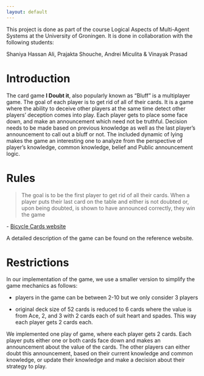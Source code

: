 ```yaml
---
layout: default
---
```


This project is done as part of the course Logical Aspects of Multi-Agent Systems at the University of Groningen. It is done in collaboration with the following students:

Shaniya Hassan Ali, Prajakta Shouche, Andrei Miculita & Vinayak Prasad


# Introduction

The card game **I Doubt it**, also popularly known as “Bluff” is a multiplayer game. The goal of each player is to get rid of all of their cards. It is a game where the ability to deceive other players at the same time detect other players’ deception comes into play. Each player gets to place some face down, and make an announcement which need not be truthful. Decision needs to be made based on previous knowledge as well as the last player’s announcement to call out a bluff or not. The included dynamic of lying makes the game an interesting one to analyze from the perspective of player’s knowledge, common knowledge, belief and Public announcement logic.

# Rules
 > The goal is to be the first player to get rid of all their cards. When a player puts their last card on the table and either is not doubted or, upon being doubted, is shown to have announced correctly, they win the game

 \- [Bicycle Cards website](https://bicyclecards.com/how-to-play/i-doubt-it/)

A detailed description of the game can be found on the reference website.

# Restrictions
In our implementation of the game, we use a smaller version to simplify the game mechanics as follows:
* players in the game can be between 2-10 but we only consider 3 players

* original deck size of 52 cards is reduced to 6 cards where the value is from Ace, 2, and 3 with 2 cards each of suit heart and spades. This way each player gets 2 cards each.

We implemented one play of game, where each player gets 2 cards. Each player puts either one or both cards face down and makes an announcement about the value of the cards. The other players can either doubt this announcement, based on their current knowledge and common knowledge, or update their knowledge and make a decision about their strategy to play.
